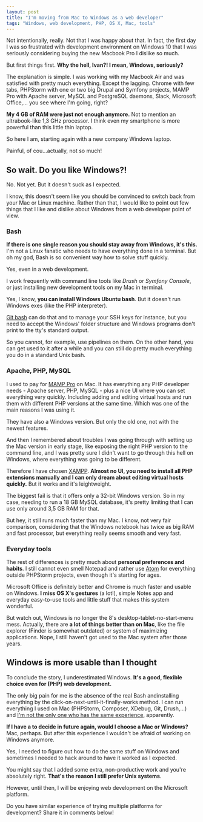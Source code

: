 ```yaml
---
layout: post
title: "I'm moving from Mac to Windows as a web developer"
tags: "Windows, web development, PHP, OS X, Mac, tools"
---
```


Not intentionally, really. Not that I was happy about that. In fact, the first day I was so frustrated with development environment on Windows 10 that I was seriously considering buying the new Macbook Pro I dislike so much.

But first things first. **Why the hell, Ivan?! I mean, Windows, seriously?**

The explanation is simple. I was working with my Macbook Air and was satisfied with pretty much everything. Except the lagging. Chrome with few tabs, PHPStorm with one or two big Drupal and Symfony projects, MAMP Pro with Apache server, MySQL and PostgreSQL daemons, Slack, Microsoft Office,... you see where I'm going, right?

**My 4 GB of RAM were just not enough anymore.** Not to mention an ultrabook-like 1,3 GHz processor. I think even my smartphone is more powerful than this little thin laptop.

So here I am, starting again with a new company Windows laptop.

Painful, of cou...actually, not so much!

## So wait. Do you like Windows?!

No. Not yet. But it doesn't suck as I expected.

I know, this doesn't seem like you should be convinced to switch back from your Mac or Linux machine. Rather than that, I would like to point out few things that I like and dislike about Windows from a web developer point of view.

### Bash

**If there is one single reason you should stay away from Windows, it's this.** I'm not a Linux fanatic who needs to have everything done in a terminal. But oh my god, Bash is so convenient way how to solve stuff quickly.

Yes, even in a web development.

I work frequently with command line tools like _Drush_ or _Symfony Console_, or just installing new development tools on my Mac in terminal.

Yes, I know, **you can install Windows Ubuntu bash**. But it doesn't run Windows exes (like the PHP interpreter).

[Git bash](https://git-scm.com/downloads) can do that and to manage your SSH keys for instance, but you need to accept the Windows' folder structure and Windows programs don't print to the tty's standard output.

So you cannot, for example, use pipelines on them. On the other hand, you can get used to it after a while and you can still do pretty much everything you do in a standard Unix bash.

### Apache, PHP, MySQL

I used to pay for [MAMP Pro](https://www.mamp.info/en/mamp-pro/) on Mac. It has everything any PHP developer needs - Apache server, PHP, MySQL - plus a nice UI where you can set everything very quickly. Including adding and editing virtual hosts and run them with different PHP versions at the same time. Which was one of the main reasons I was using it.

They have also a Windows version. But only the old one, not with the newest features.

And then I remembered about troubles I was going through with setting up the Mac version in early stage, like exposing the right PHP version to the command line, and I was pretty sure I didn't want to go through this hell on Windows, where everything was going to be different.

Therefore I have chosen [XAMPP](https://www.apachefriends.org/index.html). **Almost no UI, you need to install all PHP extensions manually and I can only dream about editing virtual hosts quickly.** But it works and it's leightweight.

The biggest fail is that it offers only a 32-bit Windows version. So in my case, needing to run a 18 GB MySQL database, it's pretty limiting that I can use only around 3,5 GB RAM for that.

But hey, it still runs much faster than my Mac. I know, not very fair comparison, considering that the Windows notebook has twice as big RAM and fast processor, but everything really seems smooth and very fast.

### Everyday tools

The rest of differences is pretty much about **personal preferences and habits**. I still cannot even smell Notepad and rather use [Atom](https://atom.io/) for everything outside PHPStorm projects, even though it's starting for ages.

Microsoft Office is definitely better and Chrome is much faster and usable on Windows. **I miss OS X's gestures** (a lot!), simple Notes app and everyday easy-to-use tools and little stuff that makes this system wonderful.

But watch out, Windows is no longer the 8's desktop-tablet-no-start-menu mess. Actually, there are **a lot of things better than on Mac**, like the file explorer (Finder is somewhat outdated) or system of maximizing applications. Nope, I still haven't got used to the Mac system after those years.

## Windows is more usable than I thought

To conclude the story, I underestimated Windows. **It's a good, flexible choice even for (PHP) web development.**

The only big pain for me is the absence of the real Bash andinstalling everything by the click-on-next-until-it-finally-works method. I can run everything I used on Mac (PHPStorm, Composer, XDebug, Git, Drush,...) and [I'm not the only one who has the same experience](http://www.newmediacampaigns.com/blog/woah-i-switched-to-windows-and-its-awesome-for-php-development), apparently.

**If I have a to decide in future again, would I choose a Mac or Windows?** Mac, perhaps. But after this experience I wouldn't be afraid of working on Windows anymore.

Yes, I needed to figure out how to do the same stuff on Windows and sometimes I needed to hack around to have it worked as I expected.

You might say that I added some extra, non-productive work and you're absolutely right. **That's the reason I still prefer Unix systems**.

However, until then, I will be enjoying web development on the Microsoft platform.

Do you have similar experience of trying multiple platforms for development? Share it in comments below!